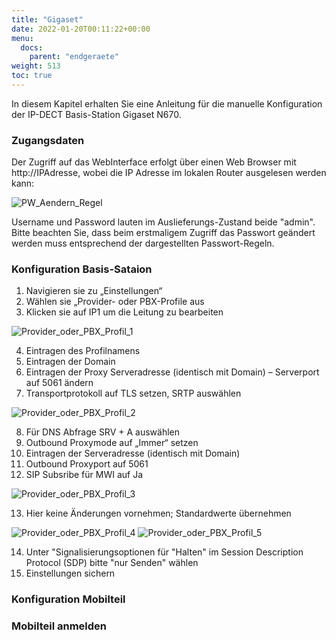 ```yaml
---
title: "Gigaset"
date: 2022-01-20T00:11:22+00:00
menu:
  docs:
    parent: "endgeraete"
weight: 513
toc: true
---
```


In diesem Kapitel erhalten Sie eine Anleitung für die manuelle Konfiguration der IP-DECT Basis-Station Gigaset N670.

### Zugangsdaten 

Der Zugriff auf das WebInterface erfolgt über einen Web Browser mit http://IPAdresse, wobei die IP Adresse im lokalen Router ausgelesen werden kann:

![PW_Aendern_Regel](https://user-images.githubusercontent.com/99875491/223677469-1875d022-eb2d-489e-a81e-4a537eb9bb3b.jpg)

Username und Password lauten im Auslieferungs-Zustand beide "admin". Bitte beachten Sie, dass beim erstmaligem Zugriff das Passwort geändert werden 
muss entsprechend der dargestellten Passwort-Regeln.

### Konfiguration Basis-Sataion

1. Navigieren sie zu „Einstellungen“
2. Wählen sie „Provider- oder PBX-Profile aus
3. Klicken sie auf IP1 um die Leitung zu bearbeiten

![Provider_oder_PBX_Profil_1](https://user-images.githubusercontent.com/99875491/223679646-3b803763-4cc8-451a-99a5-dc147e948057.jpg)

4. Eintragen des Profilnamens
5. Eintragen der Domain
6. Eintragen der Proxy Serveradresse (identisch mit Domain) – Serverport auf 5061 ändern
7. Transportprotokoll auf TLS setzen, SRTP auswählen

![Provider_oder_PBX_Profil_2](https://user-images.githubusercontent.com/99875491/223679667-181d03d3-9104-407a-b96f-43eda7628e7f.jpg)

8. Für DNS Abfrage SRV + A auswählen
9. Outbound Proxymode auf „Immer“ setzen
10. Eintragen der Serveradresse (identisch mit Domain)
11. Outbound Proxyport auf 5061
12. SIP Subsribe für MWI auf Ja

![Provider_oder_PBX_Profil_3](https://user-images.githubusercontent.com/99875491/223679681-449dc688-bad4-4c2f-98ed-769db94c6ad6.jpg)

13. Hier keine Änderungen vornehmen; Standardwerte übernehmen

![Provider_oder_PBX_Profil_4](https://user-images.githubusercontent.com/99875491/223679698-4f1df498-52cb-4c79-918e-b25f0572b9f6.jpg)
![Provider_oder_PBX_Profil_5](https://user-images.githubusercontent.com/99875491/223679712-42b171b8-8ab2-4886-94c0-cfbd33717f36.jpg)

14. Unter "Signalisierungsoptionen für "Halten" im Session Description Protocol (SDP) bitte "nur Senden" wählen
15. Einstellungen sichern

### Konfiguration Mobilteil 



### Mobilteil anmelden 
